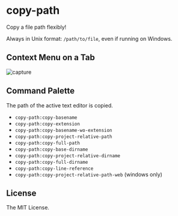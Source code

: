 # copy-path

Copy a file path flexibly!

Always in Unix format: `/path/to/file`, even if running on Windows.

## Context Menu on a Tab

![capture](https://raw.githubusercontent.com/s-shin/atom-copy-path/master/capture.png)

## Command Palette

The path of the active text editor is copied.

* `copy-path:copy-basename`
* `copy-path:copy-extension`
* `copy-path:copy-basename-wo-extension`
* `copy-path:copy-project-relative-path`
* `copy-path:copy-full-path`
* `copy-path:copy-base-dirname`
* `copy-path:copy-project-relative-dirname`
* `copy-path:copy-full-dirname`
* `copy-path:copy-line-reference`
* `copy-path:copy-project-relative-path-web` (windows only)

## License

The MIT License.
